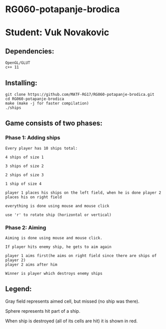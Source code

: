 # RG060-potapanje-brodica
# Student: Vuk Novakovic

## Dependencies:
    OpenGL/GLUT
    c++ 11 


## Installing:

``` 
git clone https://github.com/MATF-RG17/RG060-potapanje-brodica.git
cd RG060-potapanje-brodica
make (make -j for faster compilation)
./ships
```

## Game consists of two phases:
### Phase 1: Adding ships
    Every player has 10 ships total:
    
    4 ships of size 1
    
    3 ships of size 2
    
    2 ships of size 3
    
    1 ship of size 4
    
    player 1 places his ships on the left field, when he is done player 2 places his on right field
    
    everything is done using mouse and mouse click
    
    use 'r' to rotate ship (horizontal or vertical)
    
    
### Phase 2: Aiming
    Aiming is done using mouse and mouse click.
    
    If player hits enemy ship, he gets to aim again
    
    player 1 aims first(he aims on right field since there are ships of player 2)
    player 2 aims after him
    
    Winner is player which destroys enemy ships
    
## Legend:
Gray field represents aimed cell, but missed (no ship was there).

Sphere represents hit part of a ship.

When ship is destroyed (all of its cells are hit) it is shown in red.
